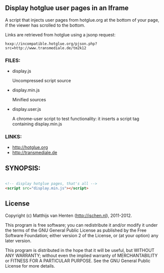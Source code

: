 ## Display hotglue user pages in an Iframe

A script that injects user pages from hotglue.org at the bottom of your page,
if the viewer has scrolled to the bottom.

Links are retrieved from hotglue using a jsonp request:

    hxxp://incompatible.hotglue.org/pjson.php?src=http://www.transmediale.de/tm2k12

### FILES:

*  display.js

   Uncompressed script source

*  display.min.js

   Minified sources
   
*  display.user.js

    A chrome-user script to test functionality: it inserts a script tag
    containing display.min.js



### LINKS:

* http://hotglue.org
* http://transmediale.de

## SYNOPSIS:

```html

<!-- display hotglue pages, that's all -->
<script src="display.min.js"></script>


```

## License

Copyright (c) Matthijs van Henten (http://ischen.nl), 2011-2012.

This program is free software; you can redistribute it and/or modify
it under the terms of the GNU General Public License as published by
the Free Software Foundation; either version 2 of the License, or
(at your option) any later version.

This program is distributed in the hope that it will be useful,
but WITHOUT ANY WARRANTY; without even the implied warranty of
MERCHANTABILITY or FITNESS FOR A PARTICULAR PURPOSE.    See the
GNU General Public License for more details.
